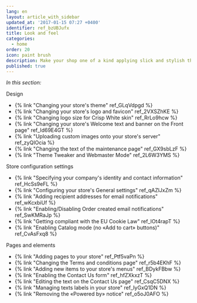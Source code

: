 ```yaml
---
lang: en
layout: article_with_sidebar
updated_at: '2017-01-15 07:27 +0400'
identifier: ref_bzUBJufx
title: Look and feel
categories:
  - home
order: 20
icon: paint brush
description: Make your shop one of a kind applying slick and stylish themes and tweaks
published: true
---
```



_In this section:_

Design
*   {% link "Changing your store's theme" ref_GLqVdpgd %}
*   {% link "Changing your store's logo and favicon" ref_2VXSZhKE %}
*   {% link "Changing logo size for Crisp White skin" ref_RrLo9hcw %}
*   {% link "Changing your store's Welcome text and banner on the Front page" ref_Id69E4GT %}
*   {% link "Uploading custom images onto your store's server" ref_zyQIOcia %}
*   {% link "Changing the text of the maintenance page" ref_GX9sbLzF %}
*   {% link "Theme Tweaker and Webmaster Mode" ref_2L6W3YMS %}


Store configuration settings
*   {% link "Specifying your company's identity and contact information" ref_HcSs9eFL %}
*   {% link "Configuring your store's General settings" ref_qAZlJxZm %}
*   {% link "Adding recipient addresses for email notifications" ref_wKcxbiUf %}
*   {% link "Enabling/Disabling Order created email notifications" ref_SwKMRaJp %}
*   {% link "Getting compliant with the EU Cookie Law" ref_IOt4rapT %}
*   {% link "Enabling Catalog mode (no «Add to cart» buttons)" ref_CvAsFxq8 %}

Pages and elements
*   {% link "Adding pages to your store" ref_Ptf5vaPn %}
*   {% link "Changing the Terms and conditions page" ref_r5b4EKhF %}
*   {% link "Adding new items to your store's menus" ref_BDykFBbw %}
*   {% link "Enabling the Contact Us form" ref_hfZXkxzT %}
*   {% link "Editing the text on the Contact Us page" ref_CsqC5DNX %}
*   {% link "Managing texts labels in your store" ref_IyGxQ1DN %}
*   {% link "Removing the «Powered by» notice" ref_o5oJ0AFO %}



